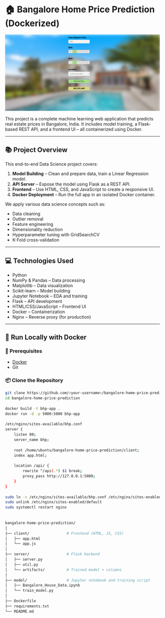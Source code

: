 # 🏠 Bangalore Home Price Prediction (Dockerized)

![App UI](BHP_website.PNG)

This project is a complete machine learning web application that predicts real estate prices in Bangalore, India. It includes model training, a Flask-based REST API, and a frontend UI – all containerized using Docker.

---

## 📚 Project Overview

This end-to-end Data Science project covers:

1. **Model Building** – Clean and prepare data, train a Linear Regression model.
2. **API Server** – Expose the model using Flask as a REST API.
3. **Frontend** – Use HTML, CSS, and JavaScript to create a responsive UI.
4. **Docker Deployment** – Run the full app in an isolated Docker container.

We apply various data science concepts such as:
- Data cleaning
- Outlier removal
- Feature engineering
- Dimensionality reduction
- Hyperparameter tuning with GridSearchCV
- K-Fold cross-validation

---

## 💻 Technologies Used

- Python
- NumPy & Pandas – Data processing
- Matplotlib – Data visualization
- Scikit-learn – Model building
- Jupyter Notebook – EDA and training
- Flask – API development
- HTML/CSS/JavaScript – Frontend UI
- Docker – Containerization
- Nginx – Reverse proxy (for production)

---

## 🚀 Run Locally with Docker

### 🔁 Prerequisites

- [Docker](https://www.docker.com/products/docker-desktop)
- Git

### 📦 Clone the Repository

```bash
git clone https://github.com/<your-username>/bangalore-home-price-prediction.git
cd bangalore-home-price-prediction

docker build -t bhp-app .
docker run -d -p 5000:5000 bhp-app

/etc/nginx/sites-available/bhp.conf
server {
    listen 80;
    server_name bhp;

    root /home/ubuntu/bangalore-home-price-prediction/client;
    index app.html;

    location /api/ {
        rewrite ^/api(.*) $1 break;
        proxy_pass http://127.0.0.1:5000;
    }
}

sudo ln -s /etc/nginx/sites-available/bhp.conf /etc/nginx/sites-enabled/
sudo unlink /etc/nginx/sites-enabled/default
sudo systemctl restart nginx


bangalore-home-price-prediction/
│
├── client/                 # Frontend (HTML, JS, CSS)
│   ├── app.html
│   └── app.js
│
├── server/                 # Flask backend
│   ├── server.py
│   ├── util.py
│   └── artifacts/          # Trained model + columns
│
├── model/                  # Jupyter notebook and training script
│   ├── Bangalore_House_Data.ipynb
│   └── train_model.py
│
├── Dockerfile
├── requirements.txt
└── README.md
